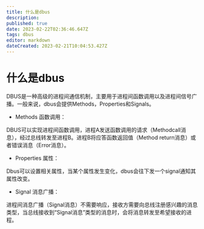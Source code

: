 ```yaml
---
title: 什么是dbus
description: 
published: true
date: 2023-02-22T02:36:46.647Z
tags: dbus
editor: markdown
dateCreated: 2023-02-21T10:04:53.427Z
---
```


# 什么是dbus
DBUS是一种高级的进程间通信机制，主要用于进程间函数调用以及进程间信号广播。一般来说，dbus会提供Methods，Properties和Signals。

- Methods 函数调用：

DBUS可以实现进程间函数调用，进程A发送函数调用的请求（Methodcall消息），经过总线转发至进程B。进程B将应答函数返回值（Method return消息）或者错误消息（Error消息）。

- Properties 属性：

Dbus可以设置相关属性，当某个属性发生变化，dbus会往下发一个signal通知其属性改变。

- Signal 消息广播：

进程间消息广播（Signal消息）不需要响应，接收方需要向总线注册感兴趣的消息类型，当总线接收到“Signal消息”类型的消息时，会将消息转发至希望接收的进程。